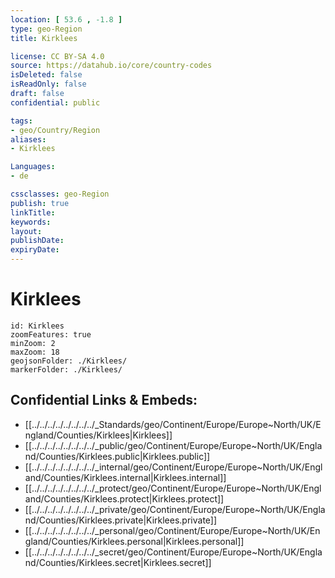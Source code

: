 ```yaml
---
location: [ 53.6 , -1.8 ] 
type: geo-Region
title: Kirklees

license: CC BY-SA 4.0
source: https://datahub.io/core/country-codes
isDeleted: false
isReadOnly: false
draft: false
confidential: public

tags:
- geo/Country/Region
aliases:
- Kirklees

Languages:
- de

cssclasses: geo-Region
publish: true
linkTitle: 
keywords: 
layout: 
publishDate: 
expiryDate: 
---
```


# Kirklees

```leaflet
id: Kirklees
zoomFeatures: true 
minZoom: 2 
maxZoom: 18
geojsonFolder: ./Kirklees/
markerFolder: ./Kirklees/
```


## Confidential Links & Embeds: 
- [[../../../../../../../../_Standards/geo/Continent/Europe/Europe~North/UK/England/Counties/Kirklees|Kirklees]] 
- [[../../../../../../../../_public/geo/Continent/Europe/Europe~North/UK/England/Counties/Kirklees.public|Kirklees.public]] 
- [[../../../../../../../../_internal/geo/Continent/Europe/Europe~North/UK/England/Counties/Kirklees.internal|Kirklees.internal]] 
- [[../../../../../../../../_protect/geo/Continent/Europe/Europe~North/UK/England/Counties/Kirklees.protect|Kirklees.protect]] 
- [[../../../../../../../../_private/geo/Continent/Europe/Europe~North/UK/England/Counties/Kirklees.private|Kirklees.private]] 
- [[../../../../../../../../_personal/geo/Continent/Europe/Europe~North/UK/England/Counties/Kirklees.personal|Kirklees.personal]] 
- [[../../../../../../../../_secret/geo/Continent/Europe/Europe~North/UK/England/Counties/Kirklees.secret|Kirklees.secret]] 

